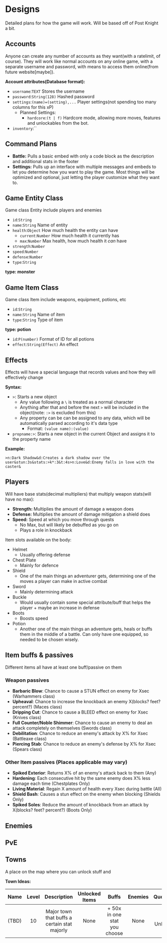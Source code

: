 # Designs

Detailed plans for how the game will work. Will be based off of Post Knight a bit.

## Accounts

Anyone can create any number of accounts as they want(with a ratelimit, of course). They will work like normal accounts on any online game, with a separate username and password, with means to access them online(from future website[maybe]).

**Account attributes(Database format):**

- `username`:`TEXT` Stores the username
- `password`:`String(128)` Hashed password
- `settings`:`(name)=(setting),...` Player settings(not spending too many columns for this xP)
  - Planned Settings:
    - `hardcore`:`(t | f)` Hardcore mode, allowing more moves, features and unlockables from the bot.
- `inventory`:``

## Command Plans

- **Battle:** Pulls a basic embed with only a code block as the description and additional stats in the footer
- **Settings:** Pulls up an interface with multiple messages and embeds to let you determine how you want to play the game. Most things will be optimized and optional, just letting the player customize what they want to.

## Game Entity Class

Game class Entity include players and enemies

- `id`:`String` 
- `name`:`String` Name of entity
- `health`:`Object` How much health the entity can have
  - `current`:`Number` How much health it currently has
  - `max`:`Number` Max health, how much health it *can* have
- `strength`:`Number`
- `speed`:`Number`
- `defense`:`Number`
- `type`:`String`

**type: monster**

## Game Item Class

Game class Item include weapons, equipment, potions, etc

- `id`:`String` 
- `name`:`String` Name of item
- `type`:`String` Type of item

**type: potion**

- `id`:`P(number)` Format of ID for all potions
- `effect`:`String(Effect)` An effect


## Effects

Effects will have a special language that records values and how they will effectively change

**Syntax:**

- `>`: Starts a new object
  - Any value following a `\` is treated as a normal character
  - Anything after that and before the next `>` will be included in the object(note: `:>` is excluded from this)
  - Any property can be can be assigned to any data, which will be automatically parsed according to it's data type
    - Format: `(value name):(value)`
- `propname:>`: Starts a new object in the current Object and assigns it to the property name
  

**Example:**
```
>n:Dark Shadow&d:Creates a dark shadow over the user&stun:3s&stats:>k*:3&t:4s>n:Love&d:Enemy falls in love with the caster&
```

## Players

Will have base stats(decimal multipliers) that multiply weapon stats(will have no max):

- **Strength:** Multiplies the amount of damage a weapon does
- **Defense:** Multiplies the amount of damage mitigation a shield does
- **Speed:** Speed at which you move through quests
  - No Max, but will likely be debuffed as you go on
  - Plays a role in knockback

Item slots available on the body:

- Helmet
  - Usually offering defense
- Chest Plate
  - Mainly for defence
- Shield
  - One of the main things an adventurer gets, determining one of the moves a player can make in active combat
- Sword
  - Mainly determining attack
- Buckle
  - Would usually contain some special attribute/buff that helps the player + maybe an increase in defense
- Boots
  - Boosts speed
- Potion
  - Another one of the main things an adventure gets, heals or buffs them in the middle of a battle. Can only have one equipped, so needed to be chosen wisely.

## Item buffs & passives

Different items all have at least one buff/passive on them

### Weapon passives

- **Barbaric Blow**: Chance to cause a STUN effect on enemy for Xsec (Warhammers class)
- **Upheaval**: Chance to increase the knockback an enemy X(blocks? feet? percent?) (Maces class)
- **Dripping Cut**: Chance to cause a BLEED effect on enemy for Xsec (Knives class)
- **Full Counter/Noble Shimmer**: Chance to cause an enemy to deal an attack completely on themselves (Swords class)
- **Debilitation**: Chance to reduce an enemy's attack by X% for Xsec (Battleaxe class)
- **Piercing Stab**: Chance to reduce an enemy's defense by X% for Xsec (Spears class)

### Other Item passives (Places applicable may vary)

- **Spiked Exterior**: Returns X% of an enemy's attack back to them (Any)
- **Hardening**: Each consecutive hit by the same enemy does X% less damage each time (Chestplates Only)
- **Living Material**: Regain X amount of health every Xsec during battle (All)
- **Shield Bash**: Causes a stun effect on the enemy when blocking (Shields Only)
- **Spiked Soles**: Reduce the amount of knockback from an attack by X(blocks? feet? percent?) (Boots Only)

## Enemies

## PvE

## Towns

A place on the map where you can unlock stuff and 

**Town Ideas:**

| Name  | Level |                 Description                  | Unlocked Items |            Buffs             | Enemies |      Quests |
| :---- | :---: | :------------------------------------------: | :------------: | :--------------------------: | :-----: | ----------: |
| (TBD) |  10   | Major town that buffs a certain stat majorly |      None      | + 50x in one stat you choose |  None   | Stat Unlock |
